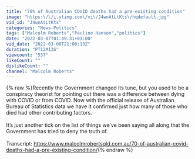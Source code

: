 ```yaml
---
title: "70% of Australian COVID deaths had a pre-existing condition"
image: "https:\/\/i.ytimg.com\/vi\/J4wnAtLtKts\/hqdefault.jpg"
vid_id: "J4wnAtLtKts"
categories: "News-Politics"
tags: ["Malcolm Roberts","Pauline Hanson","politics"]
date: "2022-03-07T01:49:31+03:00"
vid_date: "2022-03-06T21:00:13Z"
duration: "PT12M13S"
viewcount: "537"
likeCount: ""
dislikeCount: ""
channel: "Malcolm Roberts"
---
```

{% raw %}Recently the Government changed its tune, but you used to be a conspiracy theorist for pointing out there was a difference between dying with COVID or from COVID. Now with the official release of Australian Bureau of Statistics data we have it confirmed just how many of those who died had other contributing factors. <br /><br />It’s just another tick on the list of things we’ve been saying all along that the Government has tried to deny the truth of. <br /><br />Transcript: <a rel="nofollow" target="blank" href="https://www.malcolmrobertsqld.com.au/70-of-australian-covid-deaths-had-a-pre-existing-condition/">https://www.malcolmrobertsqld.com.au/70-of-australian-covid-deaths-had-a-pre-existing-condition/</a>{% endraw %}
